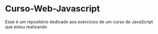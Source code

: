 # Curso-Web-Javascript
Esse é um repositório dedicado aos exercícios de um curso de JavaScript que estou realizando
